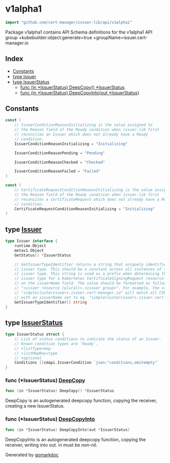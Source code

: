 <!-- Code generated by gomarkdoc. DO NOT EDIT -->

# v1alpha1

```go
import "github.com/cert-manager/issuer-lib/api/v1alpha1"
```

Package v1alpha1 contains API Schema definitions for the v1alpha1 API group \+kubebuilder:object:generate=true \+groupName=issuer.cert\-manager.io

## Index

- [Constants](<#constants>)
- [type Issuer](<#Issuer>)
- [type IssuerStatus](<#IssuerStatus>)
  - [func \(in \*IssuerStatus\) DeepCopy\(\) \*IssuerStatus](<#IssuerStatus.DeepCopy>)
  - [func \(in \*IssuerStatus\) DeepCopyInto\(out \*IssuerStatus\)](<#IssuerStatus.DeepCopyInto>)


## Constants

<a name="IssuerConditionReasonInitializing"></a>

```go
const (
    // IssuerConditionReasonInitializing is the value assigned to
    // the Reason field of the Ready condition when issuer-lib first
    // reconciles an Issuer which does not already have a Ready
    // condition.
    IssuerConditionReasonInitializing = "Initializing"

    IssuerConditionReasonPending = "Pending"

    IssuerConditionReasonChecked = "Checked"

    IssuerConditionReasonFailed = "Failed"
)
```

<a name="CertificateRequestConditionReasonInitializing"></a>

```go
const (
    // CertificateRequestConditionReasonInitializing is the value assigned to
    // the Reason field of the Ready condition when issuer-lib first
    // reconciles a CertificateRequest which does not already have a Ready
    // condition.
    CertificateRequestConditionReasonInitializing = "Initializing"
)
```

<a name="Issuer"></a>
## type [Issuer](<https://github.com/cert-manager/issuer-lib/blob/main/api/v1alpha1/issuer_interface.go#L27-L41>)



```go
type Issuer interface {
    runtime.Object
    metav1.Object
    GetStatus() *IssuerStatus

    // GetIssuerTypeIdentifier returns a string that uniquely identifies the
    // issuer type. This should be a constant across all instances of this
    // issuer type. This string is used as a prefix when determining the
    // issuer type for a Kubernetes CertificateSigningRequest resource based
    // on the issuerName field. The value should be formatted as follows:
    // "<issuer resource (plural)>.<issuer group>". For example, the value
    // "simpleclusterissuers.issuer.cert-manager.io" will match all CSRs
    // with an issuerName set to eg. "simpleclusterissuers.issuer.cert-manager.io/issuer1".
    GetIssuerTypeIdentifier() string
}
```

<a name="IssuerStatus"></a>
## type [IssuerStatus](<https://github.com/cert-manager/issuer-lib/blob/main/api/v1alpha1/issuer_status_types.go#L23-L30>)



```go
type IssuerStatus struct {
    // List of status conditions to indicate the status of an Issuer.
    // Known condition types are `Ready`.
    // +listType=map
    // +listMapKey=type
    // +optional
    Conditions []cmapi.IssuerCondition `json:"conditions,omitempty"`
}
```

<a name="IssuerStatus.DeepCopy"></a>
### func \(\*IssuerStatus\) [DeepCopy](<https://github.com/cert-manager/issuer-lib/blob/main/api/v1alpha1/zz_generated.deepcopy.go#L40>)

```go
func (in *IssuerStatus) DeepCopy() *IssuerStatus
```

DeepCopy is an autogenerated deepcopy function, copying the receiver, creating a new IssuerStatus.

<a name="IssuerStatus.DeepCopyInto"></a>
### func \(\*IssuerStatus\) [DeepCopyInto](<https://github.com/cert-manager/issuer-lib/blob/main/api/v1alpha1/zz_generated.deepcopy.go#L28>)

```go
func (in *IssuerStatus) DeepCopyInto(out *IssuerStatus)
```

DeepCopyInto is an autogenerated deepcopy function, copying the receiver, writing into out. in must be non\-nil.

Generated by [gomarkdoc](<https://github.com/princjef/gomarkdoc>)
